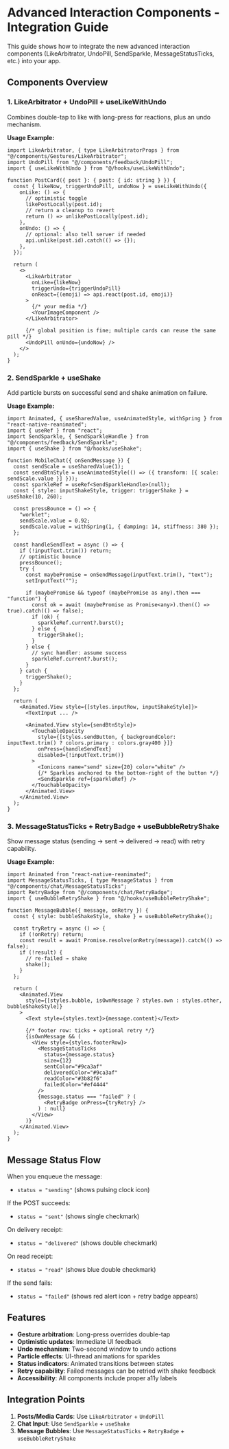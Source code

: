 # Advanced Interaction Components - Integration Guide

This guide shows how to integrate the new advanced interaction components (LikeArbitrator, UndoPill, SendSparkle, MessageStatusTicks, etc.) into your app.

## Components Overview

### 1. LikeArbitrator + UndoPill + useLikeWithUndo

Combines double-tap to like with long-press for reactions, plus an undo mechanism.

**Usage Example:**

```tsx
import LikeArbitrator, { type LikeArbitratorProps } from "@/components/Gestures/LikeArbitrator";
import UndoPill from "@/components/feedback/UndoPill";
import { useLikeWithUndo } from "@/hooks/useLikeWithUndo";

function PostCard({ post }: { post: { id: string } }) {
  const { likeNow, triggerUndoPill, undoNow } = useLikeWithUndo({
    onLike: () => {
      // optimistic toggle
      likePostLocally(post.id);
      // return a cleanup to revert
      return () => unlikePostLocally(post.id);
    },
    onUndo: () => {
      // optional: also tell server if needed
      api.unlike(post.id).catch(() => {});
    },
  });

  return (
    <>
      <LikeArbitrator
        onLike={likeNow}
        triggerUndo={triggerUndoPill}
        onReact={(emoji) => api.react(post.id, emoji)}
      >
        {/* your media */}
        <YourImageComponent />
      </LikeArbitrator>

      {/* global position is fine; multiple cards can reuse the same pill */}
      <UndoPill onUndo={undoNow} />
    </>
  );
}
```

### 2. SendSparkle + useShake

Add particle bursts on successful send and shake animation on failure.

**Usage Example:**

```tsx
import Animated, { useSharedValue, useAnimatedStyle, withSpring } from "react-native-reanimated";
import { useRef } from "react";
import SendSparkle, { SendSparkleHandle } from "@/components/feedback/SendSparkle";
import { useShake } from "@/hooks/useShake";

function MobileChat({ onSendMessage }) {
  const sendScale = useSharedValue(1);
  const sendBtnStyle = useAnimatedStyle(() => ({ transform: [{ scale: sendScale.value }] }));
  const sparkleRef = useRef<SendSparkleHandle>(null);
  const { style: inputShakeStyle, trigger: triggerShake } = useShake(10, 260);

  const pressBounce = () => {
    "worklet";
    sendScale.value = 0.92;
    sendScale.value = withSpring(1, { damping: 14, stiffness: 380 });
  };

  const handleSendText = async () => {
    if (!inputText.trim()) return;
    // optimistic bounce
    pressBounce();
    try {
      const maybePromise = onSendMessage(inputText.trim(), "text");
      setInputText("");

      if (maybePromise && typeof (maybePromise as any).then === "function") {
        const ok = await (maybePromise as Promise<any>).then(() => true).catch(() => false);
        if (ok) {
          sparkleRef.current?.burst();
        } else {
          triggerShake();
        }
      } else {
        // sync handler: assume success
        sparkleRef.current?.burst();
      }
    } catch {
      triggerShake();
    }
  };

  return (
    <Animated.View style={[styles.inputRow, inputShakeStyle]}>
      <TextInput ... />

      <Animated.View style={sendBtnStyle}>
        <TouchableOpacity
          style={[styles.sendButton, { backgroundColor: inputText.trim() ? colors.primary : colors.gray400 }]}
          onPress={handleSendText}
          disabled={!inputText.trim()}
        >
          <Ionicons name="send" size={20} color="white" />
          {/* Sparkles anchored to the bottom-right of the button */}
          <SendSparkle ref={sparkleRef} />
        </TouchableOpacity>
      </Animated.View>
    </Animated.View>
  );
}
```

### 3. MessageStatusTicks + RetryBadge + useBubbleRetryShake

Show message status (sending → sent → delivered → read) with retry capability.

**Usage Example:**

```tsx
import Animated from "react-native-reanimated";
import MessageStatusTicks, { type MessageStatus } from "@/components/chat/MessageStatusTicks";
import RetryBadge from "@/components/chat/RetryBadge";
import { useBubbleRetryShake } from "@/hooks/useBubbleRetryShake";

function MessageBubble({ message, onRetry }) {
  const { style: bubbleShakeStyle, shake } = useBubbleRetryShake();

  const tryRetry = async () => {
    if (!onRetry) return;
    const result = await Promise.resolve(onRetry(message)).catch(() => false);
    if (!result) {
      // re-failed → shake
      shake();
    }
  };

  return (
    <Animated.View
      style={[styles.bubble, isOwnMessage ? styles.own : styles.other, bubbleShakeStyle]}
    >
      <Text style={styles.text}>{message.content}</Text>

      {/* footer row: ticks + optional retry */}
      {isOwnMessage && (
        <View style={styles.footerRow}>
          <MessageStatusTicks
            status={message.status}
            size={12}
            sentColor="#9ca3af"
            deliveredColor="#9ca3af"
            readColor="#3b82f6"
            failedColor="#ef4444"
          />
          {message.status === "failed" ? (
            <RetryBadge onPress={tryRetry} />
          ) : null}
        </View>
      )}
    </Animated.View>
  );
}
```

## Message Status Flow

When you enqueue the message:
- `status = "sending"` (shows pulsing clock icon)

If the POST succeeds:
- `status = "sent"` (shows single checkmark)

On delivery receipt:
- `status = "delivered"` (shows double checkmark)

On read receipt:
- `status = "read"` (shows blue double checkmark)

If the send fails:
- `status = "failed"` (shows red alert icon + retry badge appears)

## Features

- **Gesture arbitration**: Long-press overrides double-tap
- **Optimistic updates**: Immediate UI feedback
- **Undo mechanism**: Two-second window to undo actions
- **Particle effects**: UI-thread animations for sparkles
- **Status indicators**: Animated transitions between states
- **Retry capability**: Failed messages can be retried with shake feedback
- **Accessibility**: All components include proper a11y labels

## Integration Points

1. **Posts/Media Cards**: Use `LikeArbitrator` + `UndoPill`
2. **Chat Input**: Use `SendSparkle` + `useShake`
3. **Message Bubbles**: Use `MessageStatusTicks` + `RetryBadge` + `useBubbleRetryShake`

